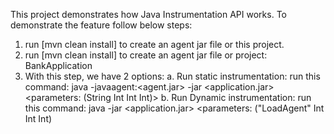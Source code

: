 This project demonstrates how Java Instrumentation API works.
To demonstrate the feature follow below steps:
1. run [mvn clean install] to create an agent jar file or this project.
2. run [mvn clean install] to create an agent jar file or project: BankApplication
3. With this step, we have 2 options:
   a. Run static instrumentation: run this command: java -javaagent:<agent.jar> -jar <application.jar> <parameters: (String Int Int Int)>
   b. Run Dynamic instrumentation: run this command: java -jar <application.jar> <parameters: ("LoadAgent" Int Int Int)
